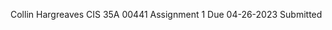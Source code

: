 Collin      Hargreaves
CIS 35A 	     00441
Assignment           1
Due         04-26-2023
Submitted   